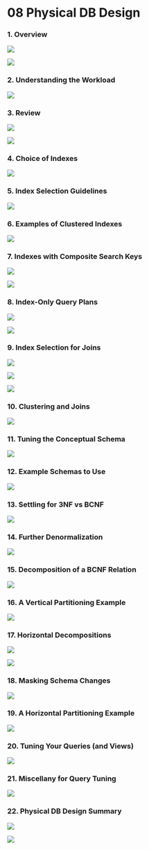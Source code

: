 # 08 Physical DB Design

### 1. Overview

![](../../.gitbook/assets/image%20%28231%29.png)

![](../../.gitbook/assets/image%20%28377%29.png)

### 2. Understanding the Workload

![](../../.gitbook/assets/image%20%28538%29.png)

### 3. Review

![](../../.gitbook/assets/image%20%28541%29.png)

![](../../.gitbook/assets/image%20%28724%29.png)

### 4. Choice of Indexes

![](../../.gitbook/assets/image%20%28161%29.png)

### 5. Index Selection Guidelines

![](../../.gitbook/assets/image%20%28535%29.png)

### 6. Examples of Clustered Indexes

![](../../.gitbook/assets/image%20%28361%29.png)

### 7. Indexes with Composite Search Keys

![](../../.gitbook/assets/image%20%28321%29.png)

![](../../.gitbook/assets/image%20%2882%29.png)

### 8. Index-Only Query Plans

![](../../.gitbook/assets/image%20%28573%29.png)

![](../../.gitbook/assets/image%20%28666%29.png)

### 9. Index Selection for Joins

![](../../.gitbook/assets/image%20%28201%29.png)

![](../../.gitbook/assets/image%20%2862%29.png)

![](../../.gitbook/assets/image%20%28319%29.png)

### 10. Clustering and Joins

![](../../.gitbook/assets/image%20%28515%29.png)

### 11. Tuning the Conceptual Schema

![](../../.gitbook/assets/image%20%28707%29.png)

### 12. Example Schemas to Use

![](../../.gitbook/assets/image%20%28331%29.png)

### 13. Settling for 3NF vs BCNF

![](../../.gitbook/assets/image%20%28603%29.png)

### 14. Further Denormalization

![](../../.gitbook/assets/image%20%28549%29.png)

### 15. Decomposition of a BCNF Relation

![](../../.gitbook/assets/image%20%28563%29.png)

### 16. A Vertical Partitioning Example

![](../../.gitbook/assets/image%20%28726%29.png)

### 17. Horizontal Decompositions

![](../../.gitbook/assets/image%20%28620%29.png)

![](../../.gitbook/assets/image%20%2849%29.png)

### 18. Masking Schema Changes

![](../../.gitbook/assets/image%20%2850%29.png)

### 19. A Horizontal Partitioning Example

![](../../.gitbook/assets/image%20%28521%29.png)

### 20. Tuning Your Queries \(and Views\)

![](../../.gitbook/assets/image%20%28841%29.png)

### 21. Miscellany for Query Tuning

![](../../.gitbook/assets/image%20%28474%29.png)

### 22. Physical DB Design Summary

![](../../.gitbook/assets/image%20%28250%29.png)

![](../../.gitbook/assets/image%20%28398%29.png)

